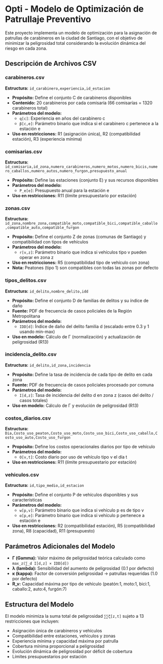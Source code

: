 # Opti - Modelo de Optimización de Patrullaje Preventivo

Este proyecto implementa un modelo de optimización para la asignación de patrullas de carabineros en la ciudad de Santiago, con el objetivo de minimizar la peligrosidad total considerando la evolución dinámica del riesgo en cada zona.

## Descripción de Archivos CSV

### carabineros.csv
**Estructura:** `id_carabinero,experiencia,id_estacion`
- **Propósito:** Define el conjunto C de carabineros disponibles
- **Contenido:** 20 carabineros por cada comisaría (66 comisarías = 1320 carabineros total)
- **Parámetros del modelo:**
  - `q[c]`: Experiencia en años del carabinero c
  - `β[c,e]`: Parámetro binario que indica si el carabinero c pertenece a la estación e
- **Uso en restricciones:** R1 (asignación única), R2 (compatibilidad estación), R3 (experiencia mínima)

### comisarias.csv
**Estructura:** `id_comisaria,id_zona,numero_carabineros,numero_motos,numero_bicis,numero_caballos,numero_autos,numero_furgon,presupuesto_anual`
- **Propósito:** Define las estaciones (conjunto E) y sus recursos disponibles
- **Parámetros del modelo:**
  - `P_e[e]`: Presupuesto anual para la estación e
- **Uso en restricciones:** R11 (límite presupuestario por estación)

### zonas.csv
**Estructura:** `id_zona,nombre_zona,compatible_moto,compatible_bici,compatible_caballo,compatible_auto,compatible_furgon`
- **Propósito:** Define el conjunto Z de zonas (comunas de Santiago) y compatibilidad con tipos de vehículos
- **Parámetros del modelo:**
  - `r[v,z]`: Parámetro binario que indica si vehículos tipo v pueden operar en zona z
- **Uso en restricciones:** R5 (compatibilidad tipo de vehículo con zona)
- **Nota:** Peatones (tipo 1) son compatibles con todas las zonas por defecto

### tipos_delitos.csv
**Estructura:** `id_delito,nombre_delito,idd`
- **Propósito:** Define el conjunto D de familias de delitos y su índice de daño
- **Fuente:** PDF de frecuencia de casos policiales de la Región Metropolitana
- **Parámetros del modelo:**
  - `IDD[d]`: Índice de daño del delito familia d (escalado entre 0.3 y 1 usando min-max)
- **Uso en modelo:** Cálculo de Γ (normalización) y actualización de peligrosidad (R13)

### incidencia_delito.csv
**Estructura:** `id_delito,id_zona,incidencia`
- **Propósito:** Define la tasa de incidencia de cada tipo de delito en cada zona
- **Fuente:** PDF de frecuencia de casos policiales procesado por comuna
- **Parámetros del modelo:**
  - `I[d,z]`: Tasa de incidencia del delito d en zona z (casos del delito / casos totales)
- **Uso en modelo:** Cálculo de Γ y evolución de peligrosidad (R13)

### costos_diarios.csv
**Estructura:** `Dia,Costo_uso_peaton,Costo_uso_moto,Costo_uso_bici,Costo_uso_caballo,Costo_uso_auto,Costo_uso_furgon`
- **Propósito:** Define los costos operacionales diarios por tipo de vehículo
- **Parámetros del modelo:**
  - `O[v,t]`: Costo diario por uso de vehículo tipo v el día t
- **Uso en restricciones:** R11 (límite presupuestario por estación)

### vehiculos.csv
**Estructura:** `id,tipo_medio,id_estacion`
- **Propósito:** Define el conjunto P de vehículos disponibles y sus características
- **Parámetros del modelo:**
  - `w[p,v]`: Parámetro binario que indica si vehículo p es de tipo v
  - `α[p,e]`: Parámetro binario que indica si vehículo p pertenece a estación e
- **Uso en restricciones:** R2 (compatibilidad estación), R5 (compatibilidad zona), R8 (capacidad), R11 (presupuesto)

## Parámetros Adicionales del Modelo

- **Γ (Gamma):** Valor máximo de peligrosidad teórica calculado como `max_z(∑_d I[d,z] × IDD[d])`
- **λ (lambda):** Sensibilidad del aumento de peligrosidad (0.1 por defecto)
- **κ (kappa):** Factor de conversión peligrosidad → patrullas requeridas (1.0 por defecto)
- **R_v:** Capacidad máxima por tipo de vehículo (peatón:1, moto:1, bici:1, caballo:2, auto:4, furgón:7)

## Estructura del Modelo

El modelo minimiza la suma total de peligrosidad `∑∑ζ[z,t]` sujeto a 13 restricciones que incluyen:
- Asignación única de carabineros y vehículos
- Compatibilidad entre estaciones, vehículos y zonas  
- Experiencia mínima y capacidad máxima por patrulla
- Cobertura mínima proporcional a peligrosidad
- Evolución dinámica de peligrosidad por déficit de cobertura
- Límites presupuestarios por estación


